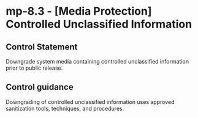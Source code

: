# mp-8.3 - \[Media Protection\] Controlled Unclassified Information

## Control Statement

Downgrade system media containing controlled unclassified information prior to public release.

## Control guidance

Downgrading of controlled unclassified information uses approved sanitization tools, techniques, and procedures.
